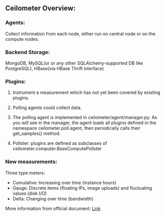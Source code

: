 ## Ceilometer Overview:
### Agents:
Collect information from each node, either run on central node or on the compute nodes.

### Backend Storage:
MongoDB, MySQL(or or any other SQLAlchemy-supported DB like PostgreSQL), HBase(via HBase Thrift interface)

### Plugins:
1. Instrument a measurement which has not yet been covered by existing plugins.

2. Polling agents could collect data.

3. The polling agent is implemented in ceilometer/agent/manager.py. As you will see in the manager, the agent loads all plugins defined in the namespace ceilometer.poll.agent, then periodically calls their get_samples() method.

4. Pollster: plugins are defined as subclasses of ceilometer.computer.BaseComputePollster

### New measurements:
Three type meters:
* Cumulative: Increasing over time (instance hours)
* Gauge: Discrete items (floating IPs, image uploads) and fluctuating values (disk I/O)
* Delta: Changing over time (bandwidth)

More information from official document: [Link](http://docs.openstack.org/developer/ceilometer/new_meters.html)
